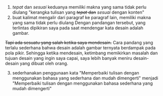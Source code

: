 

1. _tepat_ dan _sesuai_ keduanya memiliki makna yang sama tidak perlu diulang
"kerangka tulisan yang <del>_tepat_ dan</del> _sesuai_ dengan konten"
2. buat kalimat mengalir dari paragraf ke paragraf lain, memiliki makna yang sama tidak perlu diulang
Dengan pandangan tersebut, yang terlintas dipikiran saya pada saat mendengar kata desain adalah gambar.  

<del>Tapi ada sesuatu yang salah ketika saya mendesain.</del> Cara pandang yang terlalu sederhana bahwa desain adalah gambar ternyata berdampak pada pola pikir. Sehingga ketika mendesain, ketimbang memikirkan masalah dan tujuan desain yang ingin saya capai, saya lebih banyak meniru desain-desain yang dibuat oleh orang.

3. sederhanakan penggunaan kata 
"Memperbaiki tulisan dengan menggunakan bahasa yang sederhana dan mudah dimengerti" menjadi "Memperbaiki tulisan dengan menggunakan bahasa sederhana yang mudah dimengerti"